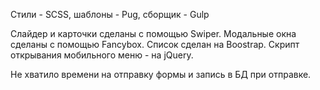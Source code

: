 Стили - SCSS, шаблоны - Pug, сборщик - Gulp

Слайдер и карточки сделаны с помощью Swiper.
Модальные окна сделаны с помощью Fancybox.
Список сделан на Boostrap.
Скрипт открывания мобильного меню - на jQuery.

Не хватило времени на отправку формы и запись в БД при отправке.
